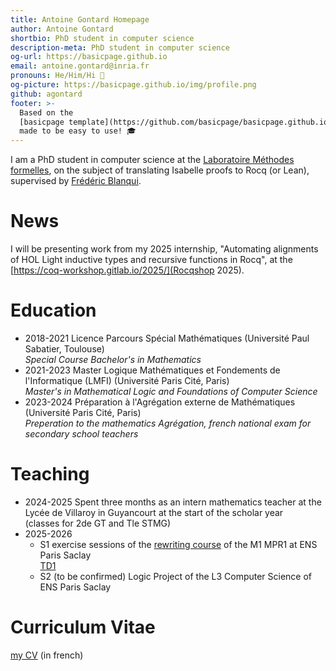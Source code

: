 ```yaml
---
title: Antoine Gontard Homepage
author: Antoine Gontard
shortbio: PhD student in computer science
description-meta: PhD student in computer science
og-url: https://basicpage.github.io
email: antoine.gontard@inria.fr
pronouns: He/Him/Hi 👋
og-picture: https://basicpage.github.io/img/profile.png
github: agontard
footer: >-
  Based on the
  [basicpage template](https://github.com/basicpage/basicpage.github.io),
  made to be easy to use! 🎓
---
```


I am a PhD student in computer science at the [Laboratoire Méthodes formelles](https://lmf.cnrs.fr/), on the subject of translating Isabelle proofs to Rocq (or Lean), supervised by [Frédéric Blanqui](https://blanqui.gitlabpages.inria.fr/).

# News
I will be presenting work from my 2025 internship, "Automating alignments of HOL Light inductive types and recursive functions in Rocq", at the [https://coq-workshop.gitlab.io/2025/](Rocqshop 2025).

# Education

- 2018-2021 Licence Parcours Spécial Mathématiques (Université Paul Sabatier, Toulouse)  
*Special Course Bachelor's in Mathematics*
- 2021-2023 Master Logique Mathématiques et Fondements de l'Informatique (LMFI) (Université Paris Cité, Paris)  
*Master's in Mathematical Logic and Foundations of Computer Science*
- 2023-2024 Préparation à l'Agrégation externe de Mathématiques (Université Paris Cité, Paris)  
*Preperation to the mathematics Agrégation, french national exam for secondary school teachers*

# Teaching

- 2024-2025 Spent three months as an intern mathematics teacher at the Lycée de Villaroy in Guyancourt at the start of the scholar year  
  (classes for 2de GT and Tle STMG)
- 2025-2026
  + S1 exercise sessions of the [rewriting course](https://blanqui.gitlabpages.inria.fr/1-33.html) of the M1 MPR1 at ENS Paris Saclay  
    [TD1](files/1.pdf)
  + S2 (to be confirmed) Logic Project of the L3 Computer Science of ENS Paris Saclay

# Curriculum Vitae
[my CV](files/CV.pdf) (in french)
  
